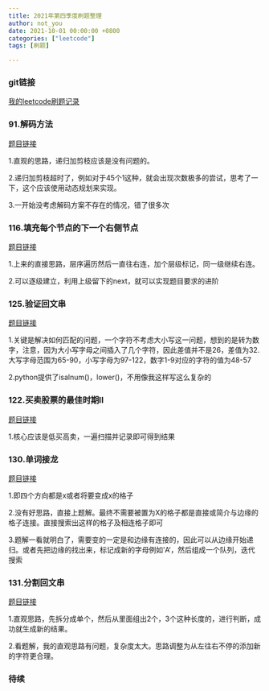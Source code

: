 ```yaml
---
title: 2021年第四季度刷题整理
author: not_you
date: 2021-10-01 00:00:00 +0800
categories: ["leetcode"]
tags: [刷题]

---
```




### git链接

[我的leetcode刷题记录](https://github.com/hubing1791/my_leetcode)

### 91.解码方法

[题目链接](https://leetcode-cn.com/problems/decode-ways/)

1.直观的思路，递归加剪枝应该是没有问题的。

2.递归加剪枝超时了，例如对于45个1这种，就会出现次数极多的尝试，思考了一下，这个应该使用动态规划来实现。

3.一开始没考虑解码方案不存在的情况，错了很多次



### 116.填充每个节点的下一个右侧节点

[题目链接](https://leetcode-cn.com/problems/populating-next-right-pointers-in-each-node/)

1.上来的直接思路，层序遍历然后一直往右连，加个层级标记，同一级继续右连。 

2.可以逐级建立，利用上级留下的next，就可以实现题目要求的进阶



### 125.验证回文串

[题目链接](https://leetcode-cn.com/problems/valid-palindrome/)

1.关键是解决如何匹配的问题，一个字符不考虑大小写这一问题，想到的是转为数字，注意，因为大小写字母之间插入了几个字符，因此差值并不是26，差值为32.大写字母范围为65-90，小写字母为97-122，数字1-9对应的字符的值为48-57

2.python提供了isalnum()，lower()，不用像我这样写这么复杂的



### 122.买卖股票的最佳时期II

[题目链接](https://leetcode-cn.com/problems/best-time-to-buy-and-sell-stock-ii/)

1.核心应该是低买高卖，一遍扫描并记录即可得到结果



### 130.单词接龙

[题目链接](https://leetcode-cn.com/problems/surrounded-regions/)

1.即四个方向都是x或者将要变成x的格子

2.没有好思路，直接上题解。最终不需要被置为X的格子都是直接或简介与边缘的格子连接。直接搜索出这样的格子及相连格子即可

3.题解一看就明白了，需要变的一定是和边缘有连接的，因此可以从边缘开始递归。或者先把边缘的找出来，标记成新的字母例如’A‘，然后组成一个队列，迭代搜索



### 131.分割回文串

[题目链接](https://leetcode-cn.com/problems/palindrome-partitioning/)

1.直观思路，先拆分成单个，然后从里面组出2个，3个这种长度的，进行判断，成功就生成新的结果。

2.看题解，我的直观思路有问题，复杂度太大。思路调整为从左往右不停的添加新的字符更合理。 



### 待续



